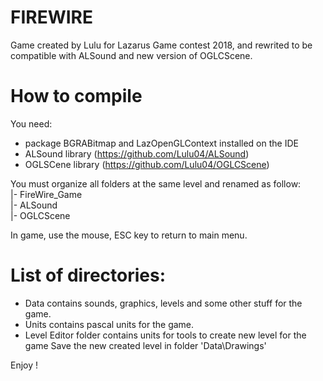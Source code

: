 # FIREWIRE
Game created by Lulu  for Lazarus Game contest 2018, and rewrited to be compatible with ALSound and new version of OGLCScene.

# How to compile
You need:
- package BGRABitmap and LazOpenGLContext installed on the IDE
- ALSound library (https://github.com/Lulu04/ALSound)
- OGLSCene library (https://github.com/Lulu04/OGLCScene)
  
You must organize all folders at the same level and renamed as follow:  
|- FireWire_Game  
|- ALSound  
|- OGLCScene  

In game, use the mouse, ESC key to return to main menu.

# List of directories:
- Data contains sounds, graphics, levels and some other stuff for the game.
- Units  contains pascal units for the game.
- Level Editor folder contains units for tools to create new level for the game
  Save the new created level in folder 'Data\Drawings\'
  
  
Enjoy !